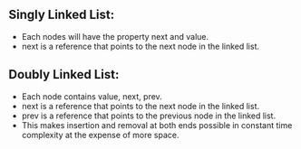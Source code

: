Singly Linked List:
-------------------
* Each nodes will have the property next and value.
* next is a reference that points to the next node in the linked list.

Doubly Linked List:
-------------------
* Each node contains value, next, prev.
* next is a reference that points to the next node in the linked list.
* prev is a reference that points to the previous node in the linked list.
* This makes insertion and removal at both ends possible in constant time complexity at the expense of more space.